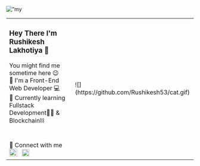<p align=”center”> <img src="https://github.com/Rushikesh53/Rushikesh53/assets/93590073/095ccb2b-0735-4894-8ea8-e1e73bfdaf01" alt=”my banner”></p>

<table style="width:100%">
  <tr>
    <td>
      <h3>Hey There I'm Rushikesh Lakhotiya 👋</h3>
      You might find me sometime here 😉 <br>
      🔴 I'm a Front-End Web Developer 💻 <br>
      🔵 Currently learning Fullstack Development👨‍💻 & Blockchain⛓️ <br>
      <br><br>
      🔗 Connect with me <br>
      <a href="https://www.instagram.com/lakhotiya_r_r/"><img align=”left” src="https://raw.githubusercontent.com/Rushikesh53/Rushikesh53/main/images/1200px-Instagram.svg.png" alt="Instagram” height="20px" width="21px"/></a> &nbsp
      <a href="https://www.linkedin.com/in/rushikesh-lakhotiya/"><img align=”left” src="https://raw.githubusercontent.com/Rushikesh53/Rushikesh53/main/images/LinkedIn_icon.svg.png" alt=”LinkedIn” height="20px" width=”20px”/></a> 
    </td>
    <td>
      ![](https://github.com/Rushikesh53/cat.gif)
    </td>
  </tr>
</table>



